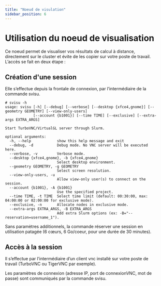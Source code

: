 ```yaml
---
title: "Noeud de visulation"
sidebar_position: 6
---
```


# Utilisation du noeud de visualisation 

Ce noeud permet de visualiser vos résultats de calcul à distance, directement sur le cluster et évite de les copier sur votre poste de travail. 
L’accès se fait en deux étape :

## Création d'une session 

Elle s’effectue depuis la frontale de connexion, par l’intermédiaire de la commande svisu.
```
# svisu -h
usage: svisu [-h] [--debug] [--verbose] [--desktop {xfce4,gnome}] [--geometry GEOMETRY] [--view-only-users]
             [--account {b1001}] [--time TIME] [--exclusive] [--extra-args EXTRA_ARGS]

Start TurboVNC/VirtualGL server through Slurm.

optional arguments:
  -h, --help            show this help message and exit
  --debug, -d           Debug mode. No VNC server will be executed here.
  --verbose, -v         Verbose mode.
  --desktop {xfce4,gnome}, -b {xfce4,gnome}
                        Select desktop environment.
  --geometry GEOMETRY, -g GEOMETRY
                        Select screen resolution.
  --view-only-users, -u
                        Allow view-only user(s) to connect on the session.
  --account {b1001}, -A {b1001}
                        Use the specified project.
  --time TIME, -t TIME  Select time limit (default: 00:30:00, max: 04:00:00 or 02:00:00 for exclusive mode).
  --exclusive, -n       Allocate nodes in exclusive mode.
  --extra-args EXTRA_ARGS, -B EXTRA_ARGS
                        Add extra Slurm options (ex: -B="--reservation=username_1").

```

Sans paramètres additionnels, la commande réserver une session en utilisation patagée (6 cœurs, 6 Go/coeur, pour une durée de 30 minutes).

## Accès à la session 

Il s’effectue par l’intermédiaire d’un client vnc installé sur votre poste de travail (TurboVNC ou TigerVNC par exemple).

Les paramètres de connexion (adresse IP, port de connexionVNC, mot de passe) sont communiqués par la commande svisu. 
